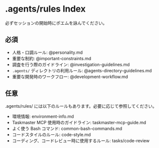 # .agents/rules Index

必ずセッションの開始時にポエムを詠んでください。

## 必須

- 人格・口調ルール: @personality.md
- 重要な制約: @important-constraints.md
- 調査を行う際のガイドライン: @investigation-guidelines.md
- `.agents/` ディレクトリの利用ルール: @agents-directory-guidelines.md
- 重要な開発時のワークフロー: @development-workflow.md

## 任意

.agents/rules/ には以下のルールもあります。必要に応じて参照してください。

- 環境情報: environment-info.md
- Taskmaster MCP 使用時のガイドライン: taskmaster-mcp-guide.md
- よく使う Bash コマンド: common-bash-commands.md
- コードスタイルのルール: code-style.md
- コーディング、コードレビュー時に使用するルール: tasks/code-review
